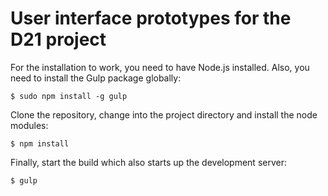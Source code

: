 # User interface prototypes for the D21 project

For the installation to work, you need to have Node.js installed. Also, you need to
install the Gulp package globally:

    $ sudo npm install -g gulp

Clone the repository, change into the project directory and install the node modules:

    $ npm install

Finally, start the build which also starts up the development server:

    $ gulp
